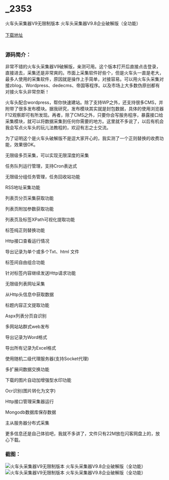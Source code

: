 # _2353
火车头采集器V9无限制版本 火车头采集器V9.8企业破解版（全功能）
<br/></br>
[下载地址](https://www.uuid2.com/2353.html "下载地址")
<br/></br>
<h3>源码简介：</h3>
<p>非常不错的火车头采集器V9破解版，亲测可用。这个版本打开后直接点击登录，直接进去，采集还是非常爽的。市面上采集软件好些个，但是火车头一直是老大，最多人使用的采集软件，原因就是操作上手简单，对接容易。可以用火车头采集对接zblog、Wordpress、dedecms、帝国等程序。以及市场上大多数伪原创都有对接火车头非常奈斯！<p>
<p>火车头配合wordpress，帮你快速建站。除了支持WP之外，还支持很多CMS，并附带了很多发布模块。据我研究，发布模块其实就是封包数据，具体的使用浏览器F12观察即可有所发现。再者，除了CMS之外，只要你会写服务程序，暴露接口给采集模块，就可以将数据采集到任何你需要的地方。这里就不多说了，以后有机会我会写点火车头的玩儿法教程的，欢迎有志之士交流。<p>
<p>为了证明这个是火车头破解版不是逗大家开心的，我实测了一个正则替换的收费功能，效果很OK。<p>
<p>无限级多页采集，可以实现无限深度的采集<p>
<p>任务队列运行管理，支持Cron表达式<p>
<p>无限级分组任务管理，任务回收站功能<p>
<p>RSS地址采集功能<p>
<p>列表页分页采集获取功能<p>
<p>列表页附加参数获取功能<p>
<p>列表页及标签XPath可视化提取功能<p>
<p>标签纯正则替换功能<p>
<p>Http接口查看运行情况<p>
<p>导出记录为单个或多个Txt、html 文件<p>
<p>标签间自由组合功能<p>
<p>针对标签内容继续发送Http请求功能<p>
<p>无限级列表网址采集<p>
<p>从Http头信息中获取数据<p>
<p>标题内容正文提取功能<p>
<p>Aspx列表分页自识别<p>
<p>多网站站群式web发布<p>
<p>导出记录为Word格式<p>
<p>导出所有记录为Excel格式<p>
<p>使用随机二级代理服务器(支持Socket代理)<p>
<p>多扩展间数据交换功能<p>
<p>下载的图片自动加增强型水印功能<p>
<p>Ocr识别(图片转化为文字)<p>
<p>Http接口管理采集器运行<p>
<p>Mongodb数据库保存数据<p>
<p>主从服务器分布式采集<p>
<p>更多信息还是自己体验吧，我就不多讲了，文件只有22M放在闪客网盘上的，放心下载。<p>
<h3>截图：</h3>
<img src="https://www.uuid2.com/wp-content/uploads/img/202105/6808a72756.png" alt="火车头采集器V9无限制版本 火车头采集器V9.8企业破解版（全功能）"><img src="https://www.uuid2.com/wp-content/uploads/img/202105/95aa2b0184.png" alt="火车头采集器V9无限制版本 火车头采集器V9.8企业破解版（全功能）">
